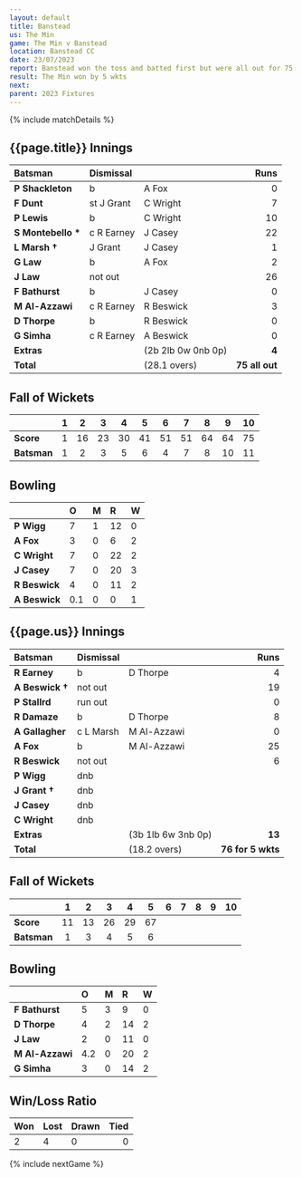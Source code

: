 ```yaml
---
layout: default
title: Banstead
us: The Min
game: The Min v Banstead 
location: Banstead CC
date: 23/07/2023
report: Banstead won the toss and batted first but were all out for 75 in 28.1 overs. The Min replied with 76 for 5 wkts in 18.2 overs. 
result: The Min won by 5 wkts
next: 
parent: 2023 Fixtures
---
```


{% include matchDetails %}


## {{page.title}} Innings

| Batsman | Dismissal | | Runs |
|:---|:---|---|---:|
| **P Shackleton** | b | A Fox | 0 |
| **F Dunt** |  st J Grant | C Wright | 7 |
| **P Lewis** | b | C Wright | 10 |
| **S Montebello &#42;** | c R Earney | J Casey | 22 |
| **L Marsh &#8224;** | J Grant | J Casey | 1 |
| **G Law** | b | A Fox | 2 |
| **J Law** | not out |  | 26 |
| **F Bathurst** | b | J Casey | 0 |
| **M Al-Azzawi** | c R Earney | R Beswick | 3 |
| **D Thorpe** | b | R Beswick | 0 |
| **G Simha** | c R Earney | A Beswick | 0 |
| **Extras** | | (2b 2lb 0w 0nb 0p) | **4** |
| **Total** | | (28.1 overs) | **75 all out** |

## Fall of Wickets

| | 1 | 2 | 3 | 4 | 5 | 6 | 7 | 8 | 9 | 10 |
|---|:---:|:---:|:---:|:---:|:---:|:---:|:---:|:---:|:---:|:---:|
| **Score** | 1 | 16 | 23 | 30 | 41 | 51 | 51 | 64 | 64 | 75 | 
| **Batsman** | 1  | 2  | 3  | 5  | 6 |  4 | 7 |  8 | 10 | 11 | 

## Bowling

| | O | M | R | W |
|---|:---|:---|:---|:---|
| **P Wigg** | 7 | 1 | 12 | 0 |
| **A Fox** | 3 | 0 | 6 | 2 |
| **C Wright** | 7 | 0 | 22 | 2 |
| **J Casey** | 7 | 0 | 20 | 3 |
| **R Beswick** | 4 | 0 | 11 | 2 |
| **A Beswick** | 0.1 | 0 | 0 | 1 |

## {{page.us}} Innings

| Batsman | Dismissal | | Runs |
|:---|:---|---|---:|
| **R Earney** | b | D Thorpe | 4 |
| **A Beswick &#8224;** | not out |  | 19 |
| **P Stallrd** | run out |  | 0 |
| **R Damaze** | b | D Thorpe | 8 |
| **A Gallagher** | c L Marsh | M Al-Azzawi | 0 |
| **A Fox** | b | M Al-Azzawi | 25 |
| **R Beswick** | not out |  | 6 |
| **P Wigg** | dnb |  |  | |
| **J Grant &#8224;** | dnb |  |  | |
| **J Casey** | dnb |  |  | |
| **C Wright** | dnb |  |  | |
| **Extras** | | (3b 1lb 6w 3nb 0p) | **13** |
| **Total** | | (18.2 overs) | **76 for 5 wkts** |

## Fall of Wickets

| | 1 | 2 | 3 | 4 | 5 | 6 | 7 | 8 | 9 | 10 |
|---|:---:|:---:|:---:|:---:|:---:|:---:|:---:|:---:|:---:|:---:|
| **Score** | 11 | 13 | 26 | 29 | 67 |  |  |  |  |  |
| **Batsman** | 1 | 3 | 4 | 5 | 6 |  |  |  |  |  | 

## Bowling

| | O | M | R | W |
|---|:---|:---|:---|:---|
| **F Bathurst** | 5 | 3 | 9 | 0 |
| **D Thorpe** | 4 | 2 | 14 | 2 |
| **J Law** | 2 | 0 | 11 | 0 |
| **M Al-Azzawi** | 4.2 | 0 | 20 | 2 |
| **G Simha** | 3 | 0 | 14 | 2 |

## Win/Loss Ratio

| Won | Lost | Drawn | Tied |
|:---|:---|:---|---:|
| 2 | 4 | 0 | 0 |

{% include nextGame %}